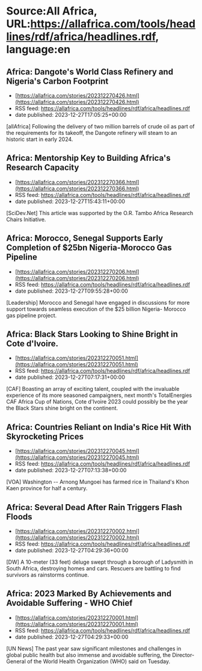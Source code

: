 # Source:All Africa, URL:https://allafrica.com/tools/headlines/rdf/africa/headlines.rdf, language:en

## Africa: Dangote's World Class Refinery and Nigeria's Carbon Footprint
 - [https://allafrica.com/stories/202312270426.html](https://allafrica.com/stories/202312270426.html)
 - RSS feed: https://allafrica.com/tools/headlines/rdf/africa/headlines.rdf
 - date published: 2023-12-27T17:05:25+00:00

[allAfrica] Following the delivery of two million barrels of crude oil as part of the requirements for its takeoff, the Dangote refinery will steam to an historic start in early 2024.

## Africa: Mentorship Key to Building Africa's Research Capacity
 - [https://allafrica.com/stories/202312270366.html](https://allafrica.com/stories/202312270366.html)
 - RSS feed: https://allafrica.com/tools/headlines/rdf/africa/headlines.rdf
 - date published: 2023-12-27T15:43:11+00:00

[SciDev.Net] This article was supported by the O.R. Tambo Africa Research Chairs Initiative.

## Africa: Morocco, Senegal Supports Early Completion of $25bn Nigeria-Morocco Gas Pipeline
 - [https://allafrica.com/stories/202312270206.html](https://allafrica.com/stories/202312270206.html)
 - RSS feed: https://allafrica.com/tools/headlines/rdf/africa/headlines.rdf
 - date published: 2023-12-27T09:55:28+00:00

[Leadership] Morocco and Senegal have engaged in discussions for more support towards seamless execution of the $25 billion Nigeria- Morocco gas pipeline project.

## Africa: Black Stars Looking to Shine Bright in Cote d'Ivoire.
 - [https://allafrica.com/stories/202312270051.html](https://allafrica.com/stories/202312270051.html)
 - RSS feed: https://allafrica.com/tools/headlines/rdf/africa/headlines.rdf
 - date published: 2023-12-27T07:17:31+00:00

[CAF] Boasting an array of exciting talent, coupled with the invaluable experience of its more seasoned campaigners, next month's TotalEnergies CAF Africa Cup of Nations, Cote d'Ivoire 2023 could possibly be the year the Black Stars shine bright on the continent.

## Africa: Countries Reliant on India's Rice Hit With Skyrocketing Prices
 - [https://allafrica.com/stories/202312270045.html](https://allafrica.com/stories/202312270045.html)
 - RSS feed: https://allafrica.com/tools/headlines/rdf/africa/headlines.rdf
 - date published: 2023-12-27T07:13:38+00:00

[VOA] Washington -- Arnong Mungoei has farmed rice in Thailand's Khon Kaen province for half a century.

## Africa: Several Dead After Rain Triggers Flash Floods
 - [https://allafrica.com/stories/202312270002.html](https://allafrica.com/stories/202312270002.html)
 - RSS feed: https://allafrica.com/tools/headlines/rdf/africa/headlines.rdf
 - date published: 2023-12-27T04:29:36+00:00

[DW] A 10-meter (33 feet) deluge swept through a borough of Ladysmith in South Africa, destroying homes and cars. Rescuers are battling to find survivors as rainstorms continue.

## Africa: 2023 Marked By Achievements and Avoidable Suffering - WHO Chief
 - [https://allafrica.com/stories/202312270001.html](https://allafrica.com/stories/202312270001.html)
 - RSS feed: https://allafrica.com/tools/headlines/rdf/africa/headlines.rdf
 - date published: 2023-12-27T04:29:33+00:00

[UN News] The past year saw significant milestones and challenges in global public health but also immense and avoidable suffering, the Director-General of the World Health Organization (WHO) said on Tuesday.

